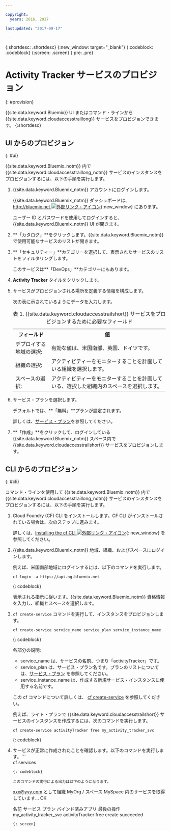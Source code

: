 ```yaml
---

copyright:
  years: 2016, 2017

lastupdated: "2017-09-17"

---
```



{:shortdesc: .shortdesc}
{:new_window: target="_blank"}
{:codeblock: .codeblock}
{:screen: .screen}
{:pre: .pre}


# Activity Tracker サービスのプロビジョン
{: #provision}

{{site.data.keyword.Bluemix}} UI またはコマンド・ラインから {{site.data.keyword.cloudaccesstraillong}} サービスをプロビジョンできます。
{:shortdesc}


## UI からのプロビジョン
{: #ui}

{{site.data.keyword.Bluemix_notm}} 内で {{site.data.keyword.cloudaccesstraillong_notm}} サービスのインスタンスをプロビジョンするには、以下の手順を実行します。

1. {{site.data.keyword.Bluemix_notm}} アカウントにログインします。

    {{site.data.keyword.Bluemix_notm}} ダッシュボードは、[http://bluemix.net ![外部リンク・アイコン](../../../icons/launch-glyph.svg "外部リンク・アイコン")](http://bluemix.net){:new_window} にあります。
    
	ユーザー ID とパスワードを使用してログインすると、{{site.data.keyword.Bluemix_notm}} UI が開きます。

2. **「カタログ」**をクリックします。{{site.data.keyword.Bluemix_notm}} で使用可能なサービスのリストが開きます。

3. **「セキュリティー」**カテゴリーを選択して、表示されたサービスのリストをフィルタリングします。

    このサービスは**「DevOps」**カテゴリーにもあります。

4. **Activity Tracker** タイルをクリックします。

5. サービスがプロビジョンされる場所を定義する情報を構成します。 

    次の表に示されているようにデータを入力します。 

    <table>
	  <caption>表 1. {{site.data.keyword.cloudaccesstrailshort}} サービスをプロビジョンするために必要なフィールド</caption>
	  <tr>
	    <th>フィールド</th>
		<th>値</th>
	  </tr>
	  <tr>
	    <td>デプロイする地域の選択:</td>
		<td>有効な値は、米国南部、英国、ドイツです。</td>
	  </tr>
	  <tr>
	    <td>組織の選択:</td>
		<td>アクティビティーをモニターすることを計画している組織を選択します。</td>
	  </tr>
	  <tr>
	    <td>スペースの選択:</td>
		<td>アクティビティーをモニターすることを計画している、選択した組織内のスペースを選択します。</td>
	  </tr>
	</table>

6. サービス・プランを選択します。 

    デフォルトでは、**「無料」**プランが設定されます。

    詳しくは、[サービス・プラン](/docs/services/cloud-activity-tracker/activity_tracker_ov.html#plans)を参照してください。
	
7. **「作成」**をクリックして、ログインしている {{site.data.keyword.Bluemix_notm}} スペース内で {{site.data.keyword.cloudaccesstrailshort}} サービスをプロビジョンします。
  
 

## CLI からのプロビジョン
{: #cli}

コマンド・ラインを使用して {{site.data.keyword.Bluemix_notm}} 内で {{site.data.keyword.cloudaccesstraillong_notm}} サービスのインスタンスをプロビジョンするには、以下の手順を実行します。

1. Cloud Foundry (CF) CLI をインストールします。CF CLI がインストールされている場合は、次のステップに進みます。

   詳しくは、[Installing the cf CLI ![外部リンク・アイコン](../../../icons/launch-glyph.svg "外部リンク・アイコン")](http://docs.cloudfoundry.org/cf-cli/install-go-cli.html){: new_window} を参照してください。 
    
2. {{site.data.keyword.Bluemix_notm}} 地域、組織、およびスペースにログインします。 

    例えば、米国南部地域にログインするには、以下のコマンドを実行します。

    ```
    cf login -a https://api.ng.bluemix.net
    ```
    {: codeblock}

    表示される指示に従います。{{site.data.keyword.Bluemix_notm}} 資格情報を入力し、組織とスペースを選択します。
	
3. `cf create-service` コマンドを実行して、インスタンスをプロビジョンします。

    ```
	cf create-service service_name service_plan service_instance_name
	```
	{: codeblock}
	
	各部分の説明:
	
	* service_name は、サービスの名前、つまり「activityTracker」です。
	* service_plan は、サービス・プラン名です。プランのリストについては、[サービス・プラン](/docs/services/cloud-activity-tracker/activity_tracker_ov.html#plans) を参照してください。
	* service_instance_name は、作成する新規サービス・インスタンスに使用する名前です。
	
	この cf コマンドについて詳しくは、 [cf create-service](/docs/cli/reference/cfcommands/index.html#cf_create-service) を参照してください。

	例えば、ライト・プランで {{site.data.keyword.cloudaccesstrailshort}} サービスのインスタンスを作成するには、次のコマンドを実行します。
	
	```
	cf create-service activityTracker free my_activity_tracker_svc
	```
	{: codeblock}
	
4. サービスが正常に作成されたことを確認します。以下のコマンドを実行します。```	
	cf services
	```
	{: codeblock}
	
	このコマンドの実行による出力は以下のようになります。
	
	```
    xxx@yyy.com として組織 MyOrg / スペース MySpace 内のサービスを取得しています...
    OK
    
    名前                           サービス                  プラン                   バインド済みアプリ              最後の操作
    my_activity_tracker_svc        activityTracker          free                                           create succeeded
	```
	{: screen}

	



